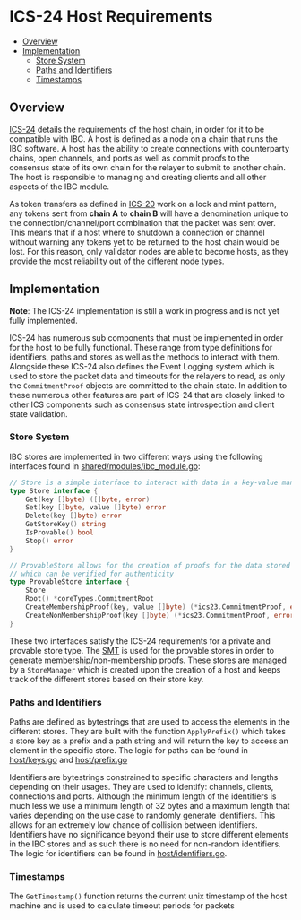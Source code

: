 # ICS-24 Host Requirements <!-- omit in toc -->

- [Overview](#overview)
- [Implementation](#implementation)
  - [Store System](#store-system)
  - [Paths and Identifiers](#paths-and-identifiers)
  - [Timestamps](#timestamps)

## Overview

[ICS-24][ics24] details the requirements of the host chain, in order for it to be compatible with IBC. A host is defined as a node on a chain that runs the IBC software. A host has the ability to create connections with counterparty chains, open channels, and ports as well as commit proofs to the consensus state of its own chain for the relayer to submit to another chain. The host is responsible to managing and creating clients and all other aspects of the IBC module.

As token transfers as defined in [ICS-20][ics20] work on a lock and mint pattern, any tokens sent from **chain A** to **chain B** will have a denomination unique to the connection/channel/port combination that the packet was sent over. This means that if a host where to shutdown a connection or channel without warning any tokens yet to be returned to the host chain would be lost. For this reason, only validator nodes are able to become hosts, as they provide the most reliability out of the different node types.

## Implementation

**Note**: The ICS-24 implementation is still a work in progress and is not yet fully implemented.

ICS-24 has numerous sub components that must be implemented in order for the host to be fully functional. These range from type definitions for identifiers, paths and stores as well as the methods to interact with them. Alongside these ICS-24 also defines the Event Logging system which is used to store the packet data and timeouts for the relayers to read, as only the `CommitmentProof` objects are committed to the chain state. In addition to these numerous other features are part of ICS-24 that are closely linked to other ICS components such as consensus state introspection and client state validation.

### Store System

IBC stores are implemented in two different ways using the following interfaces found in [shared/modules/ibc_module.go](../../shared/modules/ibc_module.go):

```go
// Store is a simple interface to interact with data in a key-value manner.
type Store interface {
	Get(key []byte) ([]byte, error)
	Set(key []byte, value []byte) error
	Delete(key []byte) error
	GetStoreKey() string
	IsProvable() bool
	Stop() error
}

// ProvableStore allows for the creation of proofs for the data stored in the store
// which can be verified for authenticity
type ProvableStore interface {
	Store
	Root() *coreTypes.CommitmentRoot
	CreateMembershipProof(key, value []byte) (*ics23.CommitmentProof, error)
	CreateNonMembershipProof(key []byte) (*ics23.CommitmentProof, error)
}
```

These two interfaces satisfy the ICS-24 requirements for a private and provable store type. The [SMT][smt] is used for the provable stores in order to generate membership/non-membership proofs. These stores are managed by a `StoreManager` which is created upon the creation of a host and keeps track of the different stores based on their store key.

### Paths and Identifiers

Paths are defined as bytestrings that are used to access the elements in the different stores. They are built with the function `ApplyPrefix()` which takes a store key as a prefix and a path string and will return the key to access an element in the specific store. The logic for paths can be found in [host/keys.go](../host/keys.go) and [host/prefix.go](../host/prefix.go)

Identifiers are bytestrings constrained to specific characters and lengths depending on their usages. They are used to identify: channels, clients, connections and ports. Although the minimum length of the identifiers is much less we use a minimum length of 32 bytes and a maximum length that varies depending on the use case to randomly generate identifiers. This allows for an extremely low chance of collision between identifiers. Identifiers have no significance beyond their use to store different elements in the IBC stores and as such there is no need for non-random identifiers. The logic for identifiers can be found in [host/identifiers.go](../host/identifiers.go).

### Timestamps

The `GetTimestamp()` function returns the current unix timestamp of the host machine and is used to calculate timeout periods for packets

[ics24]: https://github.com/cosmos/ibc/blob/main/spec/core/ics-024-host-requirements/README.md
[ics20]: https://github.com/cosmos/ibc/blob/main/spec/app/ics-020-fungible-token-transfer/README.md
[smt]: https://github.com/pokt-network/smt
